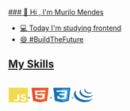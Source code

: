 <div>  <a href="https://github.com/gtndeveloper">
</div>
 <br>
 ### 👋 Hi , I'm Murilo Mendes

- 💻 Today I'm studying frontend
- 😄 #BuildTheFuture

<div align="center">
  <!-- <a href="https://github.com/gtndeveloper"> -->
</div>

## My Skills

<div style="display: inline_block"><br>
  <img align="center" alt="SrHenry-JS" height="30" width="40" src="https://raw.githubusercontent.com/devicons/devicon/master/icons/javascript/javascript-plain.svg">
  <img align="center" alt="SrHenry-HTML" height="30" width="40" src="https://raw.githubusercontent.com/devicons/devicon/master/icons/html5/html5-original.svg">
  <img align="center" alt="SrHenry-CSS" height="30" width="40" src="https://raw.githubusercontent.com/devicons/devicon/master/icons/css3/css3-original.svg">
    <img align="center" alt="SrHenry-CSS" height="30" width="40" src="https://raw.githubusercontent.com/devicons/devicon/master/icons/jquery/jquery-original.svg">
</div>

</div>
 
<!--   ![Snake animation](https://github.com/gtndeveloper/gtndeveloper/blob/output/github-contribution-grid-snake.svg) -->
 
</div>
